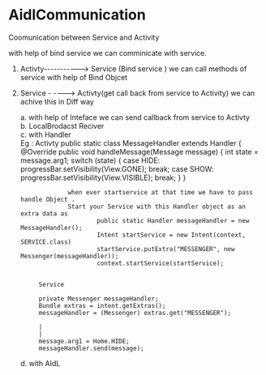 # AidlCommunication
Coomunication  between Service and Activity

with help of bind service we can comminicate with service.

1. Activty-----------> Service (Bind service ) we can call methods of service with help of Bind Objcet                                 

2. Service - ----> Activty(get call back from service to Activity) we can achive this in Diff way


    a. with help of Inteface we can send callback from service to Activty                                                               
    b. LocalBrodacst Reciver                                                                                                             
    c. with Handler                                                                                                                            
             Eg : Activty
                               public static class MessageHandler extends Handler {
                                    @Override
                                    public void handleMessage(Message message) {
                                        int state = message.arg1;
                                          switch (state) {
                                            case HIDE:
                                                progressBar.setVisibility(View.GONE);
                                                break;
                                            case SHOW:
                                                progressBar.setVisibility(View.VISIBLE);
                                                break;
                                        }
                                  }

                    when ever startservice at that time we have to pass handle Object .
                    Start your Service with this Handler object as an extra data as
                            public static Handler messageHandler = new MessageHandler();
                            Intent startService = new Intent(context, SERVICE.class)
                            startService.putExtra("MESSENGER", new Messenger(messageHandler));
                            context.startService(startService);
                            
                            
            Service  
            
            private Messenger messageHandler;
            Bundle extras = intent.getExtras();
            messageHandler = (Messenger) extras.get("MESSENGER");
           
            |
            |
            message.arg1 = Home.HIDE;
            messageHandler.send(message);
    
    d. with AIdL                      


